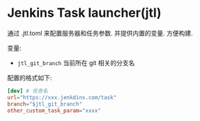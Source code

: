 # Jenkins Task launcher(jtl)

通过 .jtl.toml 来配置服务器和任务参数. 并提供内置的变量. 方便构建.

变量:
- `jtl_git_branch` 当前所在 git 相关的分支名

配置的格式如下:
```toml
[dev] # 任务名
url="https://xxx.jenkdins.com/task"
branch="$jtl_git_branch"
other_custom_task_param="xxxx"
```


